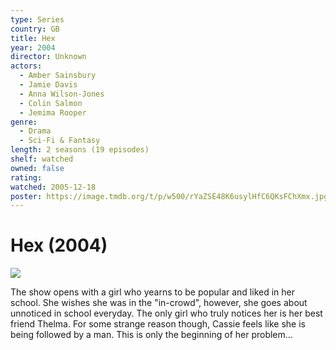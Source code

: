 ```yaml
---
type: Series
country: GB
title: Hex
year: 2004
director: Unknown
actors:
  - Amber Sainsbury
  - Jamie Davis
  - Anna Wilson-Jones
  - Colin Salmon
  - Jemima Rooper
genre:
  - Drama
  - Sci-Fi & Fantasy
length: 2 seasons (19 episodes)
shelf: watched
owned: false
rating:
watched: 2005-12-18
poster: https://image.tmdb.org/t/p/w500/rYaZSE48K6usylHfC6QKsFChXmx.jpg
---
```


# Hex (2004)

![](https://image.tmdb.org/t/p/w500/rYaZSE48K6usylHfC6QKsFChXmx.jpg)

The show opens with a girl who yearns to be popular and liked in her school. She wishes she was in the "in-crowd", however, she goes about unnoticed in school everyday. The only girl who truly notices her is her best friend Thelma. For some strange reason though, Cassie feels like she is being followed by a man. This is only the beginning of her problem...